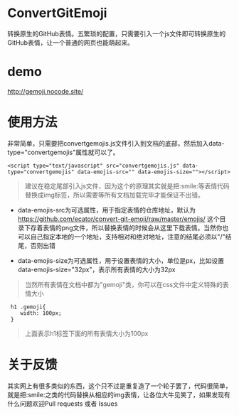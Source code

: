 # ConvertGitEmoji
转换原生的GitHub表情。五繁琐的配置，只需要引入一个js文件即可转换原生的GitHub表情，让一个普通的网页也能萌起来。
# demo
http://gemoji.nocode.site/
# 使用方法
非常简单，只需要把convertgemojis.js文件引入到文档的底部，然后加入data-type="convertgemojis"属性就可以了。

```
<script type="text/javascript" src="convertgemojis.js" data-type="convertgemojis" data-emojis-src="" data-emojis-size=""></script>
```

> 建议在稳定尾部引入js文件，因为这个的原理其实就是把<span>:</span>smile:等表情代码替换成img标签，所以需要等所有文档加载完毕才能保证不出错。

- data-emojis-src为可选属性，用于指定表情的仓库地址，默认为 https://github.com/ecator/convert-git-emoji/raw/master/emojis/ 这个目录下存着表情的png文件，所以替换表情的时候会从这里下载表情。当然你也可以自己指定本地的一个地址，支持相对和绝对地址，注意的结尾必须以"/"结尾，否则出错

- data-emojis-size为可选属性，用于设置表情的大小，单位是px，比如设置data-emojis-size="32px"，表示所有表情的大小为32px

> 当然所有表情在文档中都为"gemoji"类，你可以在css文件中定义特殊的表情大小

```
 h1 .gemoji{
 	width: 100px;
 }
```

> 上面表示h1标签下面的所有表情大小为100px

# 关于反馈

其实网上有很多类似的东西，这个只不过是重复造了一个轮子罢了，代码很简单，就是把<span>:</span>smile:之类的代码替换从相应的img表情，让各位大牛见笑了，如果发现有什么问题欢迎Pull requests 或者 Issues


